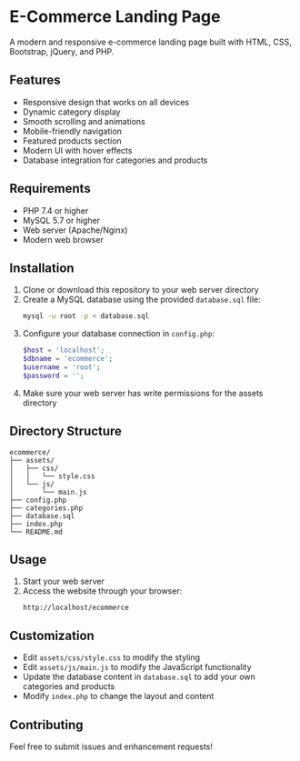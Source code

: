 # E-Commerce Landing Page

A modern and responsive e-commerce landing page built with HTML, CSS, Bootstrap, jQuery, and PHP.

## Features

- Responsive design that works on all devices
- Dynamic category display
- Smooth scrolling and animations
- Mobile-friendly navigation
- Featured products section
- Modern UI with hover effects
- Database integration for categories and products

## Requirements

- PHP 7.4 or higher
- MySQL 5.7 or higher
- Web server (Apache/Nginx)
- Modern web browser

## Installation

1. Clone or download this repository to your web server directory
2. Create a MySQL database using the provided `database.sql` file:
   ```bash
   mysql -u root -p < database.sql
   ```
3. Configure your database connection in `config.php`:
   ```php
   $host = 'localhost';
   $dbname = 'ecommerce';
   $username = 'root';
   $password = '';
   ```
4. Make sure your web server has write permissions for the assets directory

## Directory Structure

```
ecommerce/
├── assets/
│   ├── css/
│   │   └── style.css
│   └── js/
│       └── main.js
├── config.php
├── categories.php
├── database.sql
├── index.php
└── README.md
```

## Usage

1. Start your web server
2. Access the website through your browser:
   ```
   http://localhost/ecommerce
   ```

## Customization

- Edit `assets/css/style.css` to modify the styling
- Edit `assets/js/main.js` to modify the JavaScript functionality
- Update the database content in `database.sql` to add your own categories and products
- Modify `index.php` to change the layout and content

## Contributing

Feel free to submit issues and enhancement requests! 